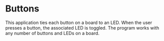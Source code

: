 # Buttons

This application ties each button on a board to an LED. When the user presses a
button, the associated LED is toggled. The program works with any number of
buttons and LEDs on a board.

